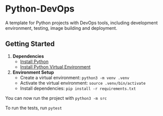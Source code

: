 # Python-DevOps
A template for Python projects with DevOps tools, including development environment, testing, image building and deployment.

## Getting Started
1. **Dependencies**
    * [Install Python](https://www.python.org/downloads/)
    * [Install Python Virtual Environment](https://virtualenv.pypa.io/en/latest/installation.html)
2. **Environment Setup**
    * Create a virtual environment: `python3 -m venv .venv`
    * Activate the virtual environment: `source .venv/bin/activate`
    * Install dependencies: `pip install -r requirements.txt`

You can now run the project with `python3 -m src`

To run the tests, run `pytest`
